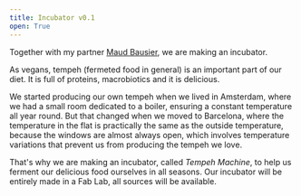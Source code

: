 ```yaml
---
title: Incubator v0.1
open: True
---
```


Together with my partner [Maud Bausier](https://maudb.gitlab.io/dok/), we are making an incubator.

As vegans, tempeh (fermeted food in general) is an important part of our diet. It is full of proteins, macrobiotics and it is delicious.

We started producing our own tempeh when we lived in Amsterdam, where we had a small room dedicated to a boiler, ensuring a constant temperature all year round. But that changed when we moved to Barcelona, where the temperature in the flat is practically the same as the outside temperature, because the windows are almost always open, which involves temperature variations that prevent us from producing the tempeh we love.

That's why we are making an incubator, called *Tempeh Machine*, to help us ferment our delicious food ourselves in all seasons. Our incubator will be entirely made in a Fab Lab, all sources will be available.